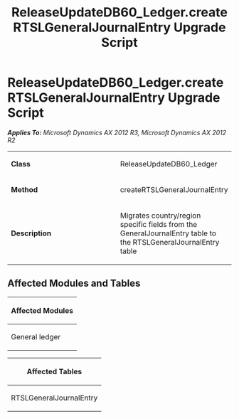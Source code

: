 ﻿---
title: ReleaseUpdateDB60_Ledger.createRTSLGeneralJournalEntry Upgrade Script
TOCTitle: ReleaseUpdateDB60_Ledger.createRTSLGeneralJournalEntry Upgrade Script
ms:assetid: a33728f7-14d4-7351-0933-3aac91fdbcdd
ms:mtpsurl: https://msdn.microsoft.com/en-us/library/JJ736787(v=AX.60)
ms:contentKeyID: 49710218
ms.date: 05/18/2015
mtps_version: v=AX.60
---

# ReleaseUpdateDB60\_Ledger.createRTSLGeneralJournalEntry Upgrade Script 


_**Applies To:** Microsoft Dynamics AX 2012 R3, Microsoft Dynamics AX 2012 R2_

<table>
<colgroup>
<col style="width: 50%" />
<col style="width: 50%" />
</colgroup>
<tbody>
<tr class="odd">
<td><p><strong>Class</strong></p></td>
<td><p>ReleaseUpdateDB60_Ledger</p></td>
</tr>
<tr class="even">
<td><p><strong>Method</strong></p></td>
<td><p>createRTSLGeneralJournalEntry</p></td>
</tr>
<tr class="odd">
<td><p><strong>Description</strong></p></td>
<td><p>Migrates country/region specific fields from the GeneralJournalEntry table to the RTSLGeneralJournalEntry table</p></td>
</tr>
</tbody>
</table>


## Affected Modules and Tables

<table>
<colgroup>
<col style="width: 100%" />
</colgroup>
<thead>
<tr class="header">
<th><p>Affected Modules</p></th>
</tr>
</thead>
<tbody>
<tr class="odd">
<td><p>General ledger</p></td>
</tr>
</tbody>
</table>


<table>
<colgroup>
<col style="width: 100%" />
</colgroup>
<thead>
<tr class="header">
<th><p>Affected Tables</p></th>
</tr>
</thead>
<tbody>
<tr class="odd">
<td><p>RTSLGeneralJournalEntry</p></td>
</tr>
</tbody>
</table>

  



